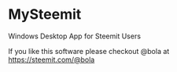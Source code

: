 # MySteemit
Windows Desktop App for Steemit Users

If you like this software please checkout @bola at https://steemit.com/@bola


